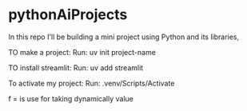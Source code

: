 # pythonAiProjects
In this repo I'll be building a mini project using Python and its libraries, 

TO make a project:
Run:
uv init project-name

TO install streamlit:
Run:
 uv add streamlit

To activate my project:
Run:
.venv/Scripts/Activate

f = is use for taking dynamically value